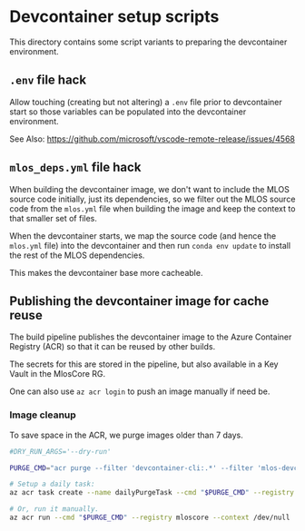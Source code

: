 # Devcontainer setup scripts

This directory contains some script variants to preparing the devcontainer environment.

## `.env` file hack

Allow touching (creating but not altering) a `.env` file prior to devcontainer start so those variables can be populated into the devcontainer environment.

See Also: <https://github.com/microsoft/vscode-remote-release/issues/4568>

## `mlos_deps.yml` file hack

When building the devcontainer image, we don't want to include the MLOS source code initially, just its dependencies, so we filter out the MLOS source code from the `mlos.yml` file when building the image and keep the context to that smaller set of files.

When the devcontainer starts, we map the source code (and hence the `mlos.yml` file) into the devcontainer and then run `conda env update` to install the rest of the MLOS dependencies.

This makes the devcontainer base more cacheable.

## Publishing the devcontainer image for cache reuse

The build pipeline publishes the devcontainer image to the Azure Container Registry (ACR) so that it can be reused by other builds.

The secrets for this are stored in the pipeline, but also available in a Key Vault in the MlosCore RG.

One can also use `az acr login` to push an image manually if need be.

### Image cleanup

To save space in the ACR, we purge images older than 7 days.

```sh
#DRY_RUN_ARGS='--dry-run'

PURGE_CMD="acr purge --filter 'devcontainer-cli:.*' --filter 'mlos-devcontainer:.*' --untagged --ago 7d $DRY_RUN_ARGS"

# Setup a daily task:
az acr task create --name dailyPurgeTask --cmd "$PURGE_CMD" --registry mloscore --schedule "0 1 * * *" --context /dev/null

# Or, run it manually.
az acr run --cmd "$PURGE_CMD" --registry mloscore --context /dev/null
```
